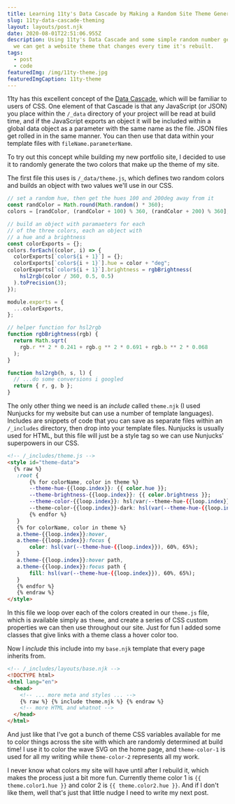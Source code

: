 ```yaml
---
title: Learning 11ty's Data Cascade by Making a Random Site Theme Generator
slug: 11ty-data-cascade-theming
layout: layouts/post.njk
date: 2020-08-01T22:51:06.955Z
description: Using 11ty's Data Cascade and some simple random number generation
  we can get a website theme that changes every time it's rebuilt.
tags:
  - post
  - code
featuredImg: /img/11ty-theme.jpg
featuredImgCaption: 11ty-theme
---
```


11ty has this excellent concept of the [Data Cascade](https://www.11ty.dev/docs/data-cascade/), which will be familiar to users of CSS. One element of that Cascade is that any JavaScript (or JSON) you place within the `/_data` directory of your project will be read at build time, and if the JavaScript exports an object it will be included within a global data object as a parameter with the same name as the file. JSON files get rolled in in the same manner. You can then use that data within your template files with `fileName.parameterName`.

To try out this concept while building my new portfolio site, I decided to use it to randomly generate the two colors that make up the theme of my site.

The first file this uses is `/_data/theme.js`, which defines two random colors and builds an object with two values we'll use in our CSS.

```jsx
// set a random hue, then get the hues 100 and 200deg away from it
const randColor = Math.round(Math.random() * 360);
colors = [randColor, (randColor + 100) % 360, (randColor + 200) % 360];

// build an object with paramaeters for each
// of the three colors, each an object with
// a hue and a brightness
const colorExports = {};
colors.forEach((color, i) => {
  colorExports[`color${i + 1}`] = {};
  colorExports[`color${i + 1}`].hue = color + "deg";
  colorExports[`color${i + 1}`].brightness = rgbBrightness(
    hsl2rgb(color / 360, 0.5, 0.5)
  ).toPrecision(3);
});

module.exports = {
  ...colorExports,
};

// helper function for hsl2rgb
function rgbBrightness(rgb) {
  return Math.sqrt(
    rgb.r ** 2 * 0.241 + rgb.g ** 2 * 0.691 + rgb.b ** 2 * 0.068
  );
}

function hsl2rgb(h, s, l) {
  // ...do some conversions i googled
  return { r, g, b };
}
```

The only other thing we need is an _include_ called `theme.njk` (I used Nunjucks for my website but can use a number of template languages). Includes are snippets of code that you can save as separate files within an `/_includes` directory, then drop into your template files. Nunjucks is usually used for HTML, but this file will just be a style tag so we can use Nunjucks' superpowers in our CSS.

<div class='steezy-pre'>

```html
<!-- /_includes/theme.js -->
<style id="theme-data">
  {% raw %}
   :root {
       {% for colorName, color in theme %}
       --theme-hue-{{loop.index}}: {{ color.hue }};
       --theme-brightness-{{loop.index}}: {{ color.brightness }};
       --theme-color-{{loop.index}}: hsl(var(--theme-hue-{{loop.index}}), 60%, 85%);
       --theme-color-{{loop.index}}-dark: hsl(var(--theme-hue-{{loop.index}}), 80%, {% adjustBrightness 5, 20, color.brightness %}%);
       {% endfor %}
   }
   {% for colorName, color in theme %}
   a.theme-{{loop.index}}:hover,
   a.theme-{{loop.index}}:focus {
       color: hsl(var(--theme-hue-{{loop.index}}), 60%, 65%);
   }
   a.theme-{{loop.index}}:hover path,
   a.theme-{{loop.index}}:focus path {
       fill: hsl(var(--theme-hue-{{loop.index}}), 60%, 65%);
   }
   {% endfor %}
   {% endraw %}
</style>
```

</div>

In this file we loop over each of the colors created in our `theme.js` file, which is available simply as `theme`, and create a series of CSS custom properties we can then use throughout our site. Just for fun I added some classes that give links with a theme class a hover color too.

Now I _include_ this include into my `base.njk` template that every page inherits from.

```html
<!-- /_includes/layouts/base.njk -->
<!DOCTYPE html>
<html lang="en">
  <head>
    <!-- ... more meta and styles ... -->
    {% raw %} {% include theme.njk %} {% endraw %}
    <!-- more HTML and whatnot -->
  </head>
</html>
```

And just like that I've got a bunch of theme CSS variables available for me to color things across the site with which are randomly determined at build time! I use it to color the wave SVG on the home page, and `theme-color-1` is used for all my writing while `theme-color-2` represents all my work.

I never know what colors my site will have until after I rebuild it, which makes the process just a bit more fun. Currently theme color 1 is `{{ theme.color1.hue }}` and color 2 is `{{ theme.color2.hue }}`. And if I don't like them, well that's just that little nudge I need to write my next post.
